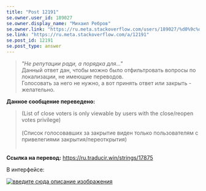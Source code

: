 ```yaml
---
title: "Post 12191"
se.owner.user_id: 189027
se.owner.display_name: "Михаил Ребров"
se.owner.link: "https://ru.meta.stackoverflow.com/users/189027/%d0%9c%d0%b8%d1%85%d0%b0%d0%b8%d0%bb-%d0%a0%d0%b5%d0%b1%d1%80%d0%be%d0%b2"
se.link: "https://ru.meta.stackoverflow.com/a/12191"
se.post_id: 12191
se.post_type: answer
---
```

<blockquote>
<p><em>&quot;Не репутации ради, а порядка для...&quot;</em><br/>
Данный ответ дан, чтобы можно было отфильтровать вопросы по локализации, не имеющие переводов.<br/> Голосовать за него не нужно, а вот принять ответ или закрыть - желательно.</p>
</blockquote>
<p><strong>Данное сообщение переведено:</strong></p>
<blockquote>
<p>(List of close voters is only viewable by users with the close/reopen votes privilege)<br/><br/>
(Список голосовавших за закрытие виден только пользователям с привелегиями закрытия/переоткрытия)<br/><br/></p>
</blockquote>
<p><strong>Ссылка на перевод:</strong> <a href="https://ru.traducir.win/strings/17875" rel="nofollow noreferrer">https://ru.traducir.win/strings/17875</a></p>
<p>В интерфейсе:</p>
<p><a href="https://i.stack.imgur.com/IeLpM.png" rel="nofollow noreferrer"><img src="https://i.stack.imgur.com/IeLpM.png" alt="введите сюда описание изображения" /></a></p>
